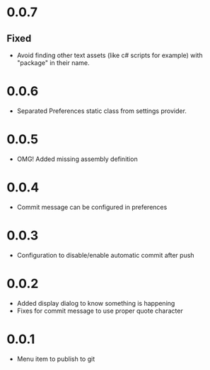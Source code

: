 # 0.0.7

## Fixed

- Avoid finding other text assets (like c# scripts for example) with "package" in their name.

# 0.0.6

- Separated Preferences static class from settings provider.

# 0.0.5

- OMG! Added missing assembly definition

# 0.0.4

- Commit message can be configured in preferences

# 0.0.3

- Configuration to disable/enable automatic commit after push

# 0.0.2

- Added display dialog to know something is happening
- Fixes for commit message to use proper quote character

# 0.0.1

- Menu item to publish to git